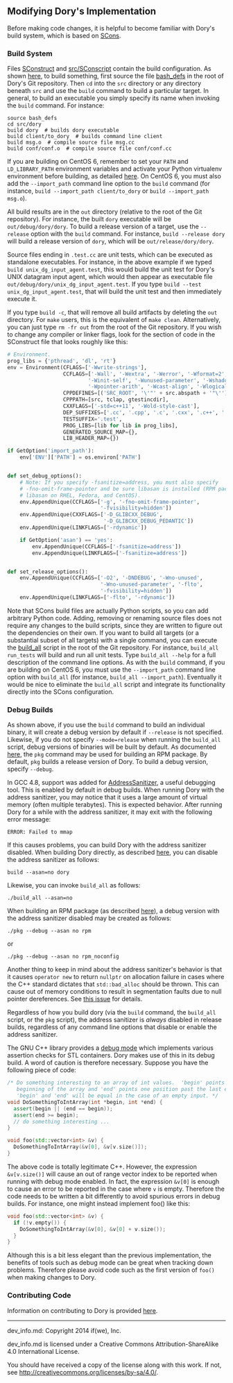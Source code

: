 ## Modifying Dory's Implementation

Before making code changes, it is helpful to become familiar with Dory's build
system, which is based on [SCons](http://www.scons.org/).

### Build System

Files [SConstruct](../SConstruct) and [src/SConscript](../src/SConscript)
contain the build configuration.  As shown
[here](build_install.md#building-dory-directly), to build something, first
source the file [bash_defs](../bash_defs) in the root of Dory's Git
repository.  Then `cd` into the `src` directory or any directory beneath `src`
and use the `build` command to build a particular target.  In general, to build
an executable you simply specify its name when invoking the `build` command.
For instance:

```
source bash_defs
cd src/dory
build dory  # builds dory executable
build client/to_dory  # builds command line client
build msg.o  # compile source file msg.cc
build conf/conf.o  # compile source file conf/conf.cc
```

If you are building on CentOS 6, remember to set your `PATH` and
`LD_LIBRARY_PATH` environment variables and activate your Python virtualenv
environment before building, as detailed [here](centos_6_8_env.md).  On CentOS
6, you must also add the `--import_path` command line option to the `build`
command (for instance, `build --import_path client/to_dory` or
`build --import_path msg.o`).

All build results are in the `out` directory (relative to the root of the Git
repository).  For instance, the built `dory` executable will be
`out/debug/dory/dory`.  To build a release version of a target, use the
`--release` option with the `build` command.  For instance,
`build --release dory` will build a release version of `dory`, which will be
`out/release/dory/dory`.

Source files ending in `.test.cc` are unit tests, which can be executed as
standalone executables.  For instance, in the above example if we typed
`build unix_dg_input_agent.test`, this would build the unit test for Dory's
UNIX datagram input agent, which would then appear as executable file
`out/debug/dory/unix_dg_input_agent.test`.  If you type
`build --test unix_dg_input_agent.test`, that will build the unit test and then
immediately execute it.

If you type `build -c`, that will remove all build artifacts by deleting the
`out` directory.  For `make` users, this is the equivalent of `make clean`.
Alternatively, you can just type `rm -fr out` from the root of the Git
repository.  If you wish to change any compiler or linker flags, look for the
section of code in the SConstruct file that looks roughly like this:

```Python
# Environment.
prog_libs = {'pthread', 'dl', 'rt'}
env = Environment(CFLAGS=['-Wwrite-strings'],
                  CCFLAGS=['-Wall', '-Wextra', '-Werror', '-Wformat=2',
                          '-Winit-self', '-Wunused-parameter', '-Wshadow',
                          '-Wpointer-arith', '-Wcast-align', '-Wlogical-op'],
                  CPPDEFINES=[('SRC_ROOT', '\'"' + src.abspath + '"\'')],
                  CPPPATH=[src, tclap, gtestincdir],
                  CXXFLAGS=['-std=c++11', '-Wold-style-cast'],
                  DEP_SUFFIXES=['.cc', '.cpp', '.c', '.cxx', '.c++', '.C'],
                  TESTSUFFIX='.test',
                  PROG_LIBS=[lib for lib in prog_libs],
                  GENERATED_SOURCE_MAP={},
                  LIB_HEADER_MAP={})

if GetOption('import_path'):
    env['ENV']['PATH'] = os.environ['PATH']


def set_debug_options():
    # Note: If you specify -fsanitize=address, you must also specify
    # -fno-omit-frame-pointer and be sure libasan is installed (RPM package
    # libasan on RHEL, Fedora, and CentOS).
    env.AppendUnique(CCFLAGS=['-g', '-fno-omit-frame-pointer',
                              '-fvisibility=hidden'])
    env.AppendUnique(CXXFLAGS=['-D_GLIBCXX_DEBUG',
                               '-D_GLIBCXX_DEBUG_PEDANTIC'])
    env.AppendUnique(LINKFLAGS=['-rdynamic'])

    if GetOption('asan') == 'yes':
        env.AppendUnique(CCFLAGS=['-fsanitize=address'])
        env.AppendUnique(LINKFLAGS=['-fsanitize=address'])


def set_release_options():
    env.AppendUnique(CCFLAGS=['-O2', '-DNDEBUG', '-Wno-unused',
                              '-Wno-unused-parameter', '-flto',
                              '-fvisibility=hidden'])
    env.AppendUnique(LINKFLAGS=['-flto', '-rdynamic'])
```

Note that SCons build files are actually Python scripts, so you can add
arbitrary Python code.  Adding, removing or renaming source files does not
require any changes to the build scripts, since they are written to figure out
the dependencies on their own.  If you want to build all targets (or a
substantial subset of all targets) with a single command, you can execute the
[build_all](../build_all) script in the root of the Git repository.  For
instance, `build_all run_tests` will build and run all unit tests.  Type
`build_all --help` for a full description of the command line options.  As with
the `build` command, if you are building on CentOS 6, you must use the
`--import_path` command line option with `build_all` (for instance,
`build_all --import_path`).  Eventually it would be nice to eliminate the
`build_all` script and integrate its functionality directly into the SCons
configuration.

### Debug Builds

As shown above, if you use the `build` command to build an individual binary,
it will create a debug version by default if `--release` is not specified.
Likewise, if you do not specify `--mode=release` when running the `build_all`
script, debug versions of binaries will be built by default.  As documented
[here](build_install.md#building-an-rpm-package), the `pkg` command may be used
for building an RPM package.  By default, `pkg` builds a release version of
Dory.  To build a debug version, specify `--debug`.

In GCC 4.8, support was added for
[AddressSanitizer](http://code.google.com/p/address-sanitizer/), a useful
debugging tool.  This is enabled by default in debug builds.  When running Dory
with the address sanitizer, you may notice that it uses a large amount of
virtual memory (often multiple terabytes).  This is expected behavior.  After
running Dory for a while with the address sanitizer, it may exit with the
following error message:

```
ERROR: Failed to mmap
```

If this causes problems, you can build Dory with the address sanitizer
disabled.  When building Dory directly, as described
[here](build_install.md#building-dory-directly), you can disable the address
sanitizer as follows:

```
build --asan=no dory
```

Likewise, you can invoke `build_all` as follows:

```
./build_all --asan=no
```

When building an RPM package (as described
[here](build_install.md#building-an-rpm-package)), a debug version with the
address sanitizer disabled may be created as follows:

```
./pkg --debug --asan no rpm
```

or

```
./pkg --debug --asan no rpm_noconfig
```

Another thing to keep in mind about the address sanitizer's behavior is that it
causes `operator new` to return `nullptr` on allocation failure in cases where
the C++ standard dictates that `std::bad_alloc` should be thrown.  This can
cause out of memory conditions to result in segmentation faults due to null
pointer dereferences.  See
[this issue](https://github.com/google/sanitizers/issues/295) for details.

Regardless of how you build dory (via the `build` command, the `build_all`
script, or the `pkg` script), the address sanitizer is *always* disabled in
release builds, regardless of any command line options that disable or enable
the address sanitizer.

The GNU C++ library provides a
[debug mode](https://gcc.gnu.org/onlinedocs/libstdc++/manual/debug_mode.html)
which implements various assertion checks for STL containers.  Dory makes use
of this in its debug build. A word of caution is therefore necessary. Suppose
you have the following piece of code:

```C++
/* Do something interesting to an array of int values.  'begin' points to the
   beginning of the array and 'end' points one position past the last element.
   'begin' and 'end' will be equal in the case of an empty input. */
void DoSomethingToIntArray(int *begin, int *end) {
  assert(begin || (end == begin));
  assert(end >= begin);
  // do something interesting ...
}

void foo(std::vector<int> &v) {
  DoSomethingToIntArray(&v[0], &v[v.size()]);
}
```

The above code is totally legitimate C++.  However, the expression
`&v[v.size()]` will cause an out of range vector index to be reported when
running with debug mode enabled.  In fact, the expression `&v[0]` is enough to
cause an error to be reported in the case where `v` is empty.  Therefore the
code needs to be written a bit differently to avoid spurious errors in debug
builds. For instance, one might instead implement foo() like this:

```C++
void foo(std::vector<int> &v) {
  if (!v.empty()) {
    DoSomethingToIntArray(&v[0], &v[0] + v.size());
  }
}
```

Although this is a bit less elegant than the previous implementation, the
benefits of tools such as debug mode can be great when tracking down problems.
Therefore please avoid code such as the first version of `foo()` when making
changes to Dory.

### Contributing Code

Information on contributing to Dory is provided [here](../CONTRIBUTING.md).

-----

dev_info.md: Copyright 2014 if(we), Inc.

dev_info.md is licensed under a Creative Commons Attribution-ShareAlike 4.0
International License.

You should have received a copy of the license along with this work. If not,
see <http://creativecommons.org/licenses/by-sa/4.0/>.
